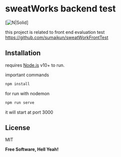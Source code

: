 # sweatWorks backend test

[![N|Solid](https://i.ibb.co/BT3mr17/Captura-de-Pantalla-2021-03-29-a-la-s-12-42-02-a-m.png)]

this project is related to front end evaluation test https://github.com/sumaikun/sweatWorkFrontTest

## Installation
requires [Node.js](https://nodejs.org/) v10+ to run.

important commands

```sh
npm install
```
for run with nodemon
```sh
npm run serve
```
it will start at port 3000

## License

MIT

**Free Software, Hell Yeah!**


